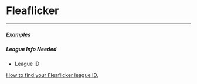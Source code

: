 # Fleaflicker

___

##### [Examples](https://github.com/joeyagreco/leeger/blob/main/example/league_loader/fleaflickerLeagueLoaderExample.py)

##### League Info Needed

- League ID

[How to find your Fleaflicker league ID.](https://www.fleaflicker.com/help/how-do-i-find-my-league-id)